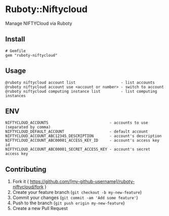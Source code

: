 # Ruboty::Niftycloud

Manage NIFTYCloud via Ruboty

## Install

```
# Gemfile
gem "ruboty-niftycloud"
```

## Usage

```
@ruboty niftycloud account list                    - list accounts
@ruboty niftycloud account use <account or number> - switch to account
@ruboty niftycloud computing instance list         - list computing instances
```

## ENV

```
NIFTYCLOUD_ACCOUNTS                           - accounts to use (separated by comma)
NIFTYCLOUD_DEFAULT_ACCOUNT                    - default account
NIFTYCLOUD_ACCOUNT_ABC12345_DESCRIPTION       - account's description
NIFTYCLOUD_ACCOUNT_ABC00001_ACCESS_KEY_ID     - account's access key id
NIFTYCLOUD_ACCOUNT_ABC00001_SECRET_ACCESS_KEY - account's secret access key
```

## Contributing

1. Fork it ( https://github.com/[my-github-username]/ruboty-niftycloud/fork )
2. Create your feature branch (`git checkout -b my-new-feature`)
3. Commit your changes (`git commit -am 'Add some feature'`)
4. Push to the branch (`git push origin my-new-feature`)
5. Create a new Pull Request
